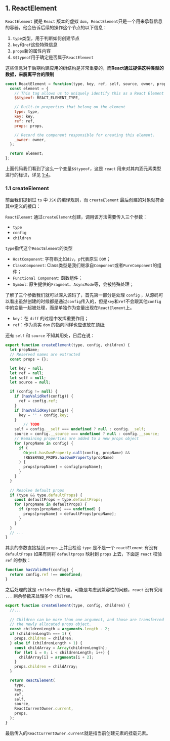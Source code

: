 ## 1. ReactElement

`ReactElement` 就是 `React` 版本的虚拟 `dom`，`ReactElement`只是一个用来承载信息的容器，他会告诉后续的操作这个节点的以下信息：

1. `type`类型，用于判断如何创建节点
2. `key`和`ref`这些特殊信息
3. `props`新的属性内容
4. `$$typeof`用于确定是否属于`ReactElement`

这些信息对于后期构建应用的树结构是非常重要的，**而React通过提供这种类型的数据，来脱离平台的限制**

```js
const ReactElement = function(type, key, ref, self, source, owner, props) {
  const element = {
    // This tag allows us to uniquely identify this as a React Element
    $$typeof: REACT_ELEMENT_TYPE,

    // Built-in properties that belong on the element
    type: type,
    key: key,
    ref: ref,
    props: props,

    // Record the component responsible for creating this element.
    _owner: owner,
  };

  return element;
};
```

上面代码我们看到了这么一个变量`$$typeof`，这是 `react` 用来对其内涵元素类型进行的标识，详见 [1-4]()。

### 1.1 createElement

前面我们提到过 `ts` 中 `JSX` 的编译规则，而 `createElement` 最后创建的对象就符合其中定义的接口：

`ReactElement` 通过`createElement`创建，调用该方法需要传入三个参数：

- `type`
- `config`
- `children`

`type`指代这个`ReactElement`的类型

- `HostComponent`: 字符串比如`div`，`p`代表原生 `DOM`；
- `ClassComponent`: Class类型是我们继承自`Component`或者`PureComponent`的组件；
- `Functional Component`: 函数组件；
- `Symbol`: 原生提供的`Fragment`、`AsyncMode`等，会被特殊处理；

了解了三个参数我们就可以深入源码了，首先第一部分是处理 `config` ，从源码可以看出虽然创建的时候都是通过`config`传入的，但是`key`和`ref`不会跟其他`config`中的变量一起被处理，而是单独作为变量出现在`ReactElement`上。

+ `key`：在 `diff` 的过程中发挥重要作用；
+ `ref`：作为真实 `dom` 的指向同样也应该放在顶级;

还有 `self` 和 `source` 不知其用处，日后在说：

```js
export function createElement(type, config, children) {
  let propName;
  // Reserved names are extracted
  const props = {};

  let key = null;
  let ref = null;
  let self = null;
  let source = null;

  if (config != null) {
    if (hasValidRef(config)) {
      ref = config.ref;
    }
    if (hasValidKey(config)) {
      key = '' + config.key;
    }
		// TODO
    self = config.__self === undefined ? null : config.__self;
    source = config.__source === undefined ? null : config.__source;
    // Remaining properties are added to a new props object
    for (propName in config) {
      if (
        Object.hasOwnProperty.call(config, propName) &&
        !RESERVED_PROPS.hasOwnProperty(propName)
      ) {
        props[propName] = config[propName];
      }
    }
  }
  
  // Resolve default props
  if (type && type.defaultProps) {
    const defaultProps = type.defaultProps;
    for (propName in defaultProps) {
      if (props[propName] === undefined) {
        props[propName] = defaultProps[propName];
      }
    }
  }
  // ...
}
```

其余的参数直接挂到 `props` 上并且检验 `type` 是不是一个 `reactElement` 有没有 `defaultProps` 如果有则将 `defaultprops` 映射到 `props` 上去，下面是 `react` 校验 `ref` 的参数：

```js
function hasValidRef(config) {
  return config.ref !== undefined;
}
```

之后处理的就是 `children` 的处理，可能是考虑到兼容性的问题，`react` 没有采用 `...` 剩余参数来处理多个 `chilren`。

```js
export function createElement(type, config, children) {
  //... 
  
  // Children can be more than one argument, and those are transferred onto
  // the newly allocated props object.
  const childrenLength = arguments.length - 2;
  if (childrenLength === 1) {
    props.children = children;
  } else if (childrenLength > 1) {
    const childArray = Array(childrenLength);
    for (let i = 0; i < childrenLength; i++) {
      childArray[i] = arguments[i + 2];
    }
    props.children = childArray;
  }

  return ReactElement(
    type,
    key,
    ref,
    self,
    source,
    ReactCurrentOwner.current,
    props,
  );
}
```

最后传入的`ReactCurrentOwner.current`就是指当前创建元素的挂载元素。





